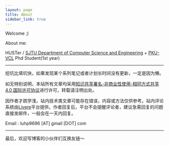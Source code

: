 ```yaml
---
layout: page
title: About
sidebar_link: true
---
```


Welcome ;)

About me:

HUSTer / [SJTU Department of Computer Science and Engineering](http://www.cs.sjtu.edu.cn/index.aspx) + [PKU-VCL](http://vcl.idm.pku.edu.cn/) Phd Student(1st year)

---

挖坑比填坑快，如果发现某个系列笔记或者计划长时间没有更新，一定是因为懒。



如无特别说明，本站所有文章均采用[知识共享署名-非商业性使用-相同方式共享 4.0 国际许可协议](https://creativecommons.org/licenses/by-nc-sa/4.0/)进行许可，转载请注明出处。

因作者才疏学浅，站内技术类文章可能存在错误，内容或方法仅供参考。站内评论系统由[Livere](https://livere.com/)平台提供，作者回复后，平台不会提醒评论者，建议急需回复的问题直接发邮件，一般会在一天内回复。

Email :  luhp9696 [AT] gmail [DOT] com

---

最后，欢迎写博客的小伙伴们互换友链～
